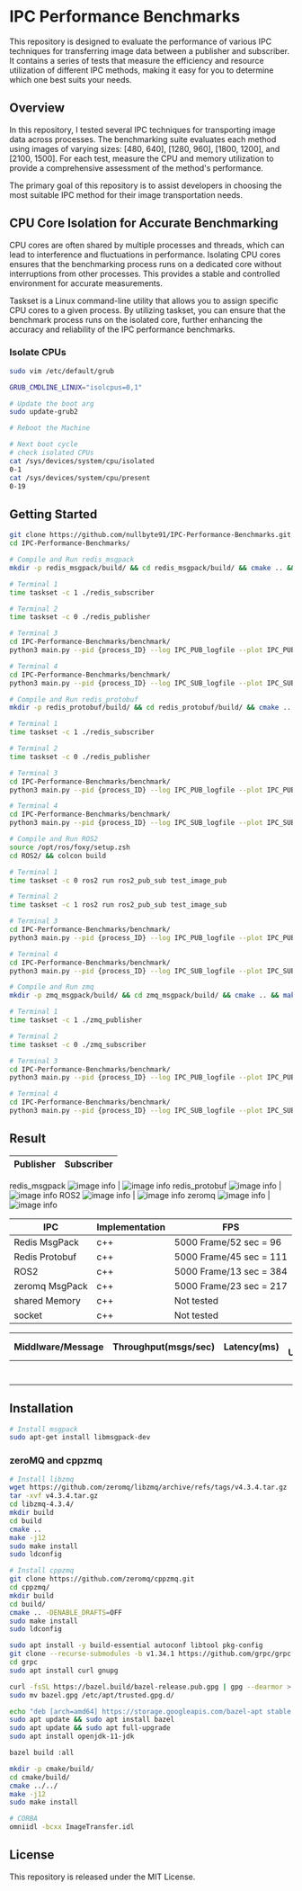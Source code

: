 # IPC Performance Benchmarks
This repository is designed to evaluate the performance of various IPC techniques for transferring image data between a publisher and subscriber. It contains a series of tests that measure the efficiency and resource utilization of different IPC methods, making it easy for you to determine which one best suits your needs.

## Overview
In this repository, I tested several IPC techniques for transporting image data across processes. The benchmarking suite evaluates each method using images of varying sizes: [480, 640], [1280, 960], [1800, 1200], and [2100, 1500]. For each test, measure the CPU and memory utilization to provide a comprehensive assessment of the method's performance.

The primary goal of this repository is to assist developers in choosing the most suitable IPC method for their image transportation needs.

## CPU Core Isolation for Accurate Benchmarking
CPU cores are often shared by multiple processes and threads, which can lead to interference and fluctuations in performance. Isolating CPU cores ensures that the benchmarking process runs on a dedicated core without interruptions from other processes. This provides a stable and controlled environment for accurate measurements.

Taskset is a Linux command-line utility that allows you to assign specific CPU cores to a given process. By utilizing taskset, you can ensure that the benchmark process runs on the isolated core, further enhancing the accuracy and reliability of the IPC performance benchmarks.

### Isolate CPUs
```bash
sudo vim /etc/default/grub
```
```bash
GRUB_CMDLINE_LINUX="isolcpus=0,1"
```
```bash
# Update the boot arg
sudo update-grub2

# Reboot the Machine
```

```bash
# Next boot cycle
# check isolated CPUs
cat /sys/devices/system/cpu/isolated
0-1
cat /sys/devices/system/cpu/present
0-19
```

## Getting Started
```bash
git clone https://github.com/nullbyte91/IPC-Performance-Benchmarks.git
cd IPC-Performance-Benchmarks/
```

```bash
# Compile and Run redis_msgpack
mkdir -p redis_msgpack/build/ && cd redis_msgpack/build/ && cmake .. && make

# Terminal 1
time taskset -c 1 ./redis_subscriber

# Terminal 2
time taskset -c 0 ./redis_publisher

# Terminal 3
cd IPC-Performance-Benchmarks/benchmark/
python3 main.py --pid {process_ID} --log IPC_PUB_logfile --plot IPC_PUB.png --duration 30 --interval 0.1

# Terminal 4
cd IPC-Performance-Benchmarks/benchmark/
python3 main.py --pid {process_ID} --log IPC_SUB_logfile --plot IPC_SUB.png --duration 30 --interval 0.1
```

```bash
# Compile and Run redis_protobuf
mkdir -p redis_protobuf/build/ && cd redis_protobuf/build/ && cmake .. && make

# Terminal 1
time taskset -c 1 ./redis_subscriber

# Terminal 2
time taskset -c 0 ./redis_publisher

# Terminal 3
cd IPC-Performance-Benchmarks/benchmark/
python3 main.py --pid {process_ID} --log IPC_PUB_logfile --plot IPC_PUB.png --duration 30 --interval 0.1

# Terminal 4
cd IPC-Performance-Benchmarks/benchmark/
python3 main.py --pid {process_ID} --log IPC_SUB_logfile --plot IPC_SUB.png --duration 30 --interval 0.1
```


```bash
# Compile and Run ROS2
source /opt/ros/foxy/setup.zsh
cd ROS2/ && colcon build

# Terminal 1
time taskset -c 0 ros2 run ros2_pub_sub test_image_pub

# Terminal 2
time taskset -c 1 ros2 run ros2_pub_sub test_image_sub

# Terminal 3
cd IPC-Performance-Benchmarks/benchmark/
python3 main.py --pid {process_ID} --log IPC_PUB_logfile --plot IPC_PUB.png --duration 30 --interval 0.1

# Terminal 4
cd IPC-Performance-Benchmarks/benchmark/
python3 main.py --pid {process_ID} --log IPC_SUB_logfile --plot IPC_SUB.png --duration 30 --interval 0.1
```

```bash
# Compile and Run zmq
mkdir -p zmq_msgpack/build/ && cd zmq_msgpack/build/ && cmake .. && make

# Terminal 1
time taskset -c 1 ./zmq_publisher

# Terminal 2
time taskset -c 0 ./zmq_subscriber

# Terminal 3
cd IPC-Performance-Benchmarks/benchmark/
python3 main.py --pid {process_ID} --log IPC_PUB_logfile --plot IPC_PUB.png --duration 30 --interval 0.1

# Terminal 4
cd IPC-Performance-Benchmarks/benchmark/
python3 main.py --pid {process_ID} --log IPC_SUB_logfile --plot IPC_SUB.png --duration 30 --interval 0.1
```

## Result

Publisher | Subscriber
:-----: | :------:
redis_msgpack
![image info](./benchmark/redis_msgpack_PUB.png) | ![image info](./benchmark/redis_msgpack_SUB.png)
redis_protobuf
![image info](./benchmark/redis_protobuf_PUB.png) | ![image info](./benchmark/redis_protobuf_SUB.png)
ROS2
![image info](./benchmark/ROS_PUB.png) | ![image info](./benchmark/ROS_SUB.png)
zeromq
![image info](./benchmark/zmq_PUB.png) | ![image info](./benchmark/zmq_SUB.png)


| IPC  | Implementation  | FPS|
|---  |---              |----|
| Redis MsgPack  | c++  | 5000 Frame/52 sec = 96|
| Redis Protobuf  | c++  | 5000 Frame/45 sec = 111|
| ROS2  | c++  | 5000 Frame/13 sec = 384|
| zeromq MsgPack  | c++  | 5000 Frame/23 sec = 217|
| shared Memory  | c++  | Not tested|
| socket  | c++  | Not tested|


|Middlware/Message | Throughput(msgs/sec)  |  Latency(ms) | CPU Usage(%)  | Memory Usage(MB)  | Licensing  | Community  |
|---|---|---|---|---|---|---|
|   |   |   |   |   |   |   |
|   |   |   |   |   |   |   |
|   |   |   |   |   |   |   |
|   |   |   |   |   |   |   |
|   |   |   |   |   |   |   |
|   |   |   |   |   |   |   |
|   |   |   |   |   |   |   |
## Installation
```bash
# Install msgpack
sudo apt-get install libmsgpack-dev 
```

### zeroMQ and cppzmq
```bash
# Install libzmq
wget https://github.com/zeromq/libzmq/archive/refs/tags/v4.3.4.tar.gz
tar -xvf v4.3.4.tar.gz
cd libzmq-4.3.4/
mkdir build
cd build
cmake ..
make -j12
sudo make install
sudo ldconfig

# Install cppzmq
git clone https://github.com/zeromq/cppzmq.git
cd cppzmq/
mkdir build
cd build/
cmake .. -DENABLE_DRAFTS=OFF
sudo make install
sudo ldconfig
```

```bash
sudo apt install -y build-essential autoconf libtool pkg-config
git clone --recurse-submodules -b v1.34.1 https://github.com/grpc/grpc
cd grpc
sudo apt install curl gnupg

curl -fsSL https://bazel.build/bazel-release.pub.gpg | gpg --dearmor > bazel.gpg
sudo mv bazel.gpg /etc/apt/trusted.gpg.d/

echo "deb [arch=amd64] https://storage.googleapis.com/bazel-apt stable jdk1.8" \\n| sudo tee /etc/apt/sources.list.d/bazel.list
sudo apt update && sudo apt install bazel
sudo apt update && sudo apt full-upgrade
sudo apt install openjdk-11-jdk

bazel build :all

mkdir -p cmake/build/
cd cmake/build/
cmake ../../
make -j12 
sudo make install
```

```bash
# CORBA
omniidl -bcxx ImageTransfer.idl
```
## License
This repository is released under the MIT License.

